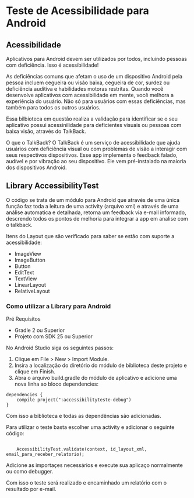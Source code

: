 # Teste de Acessibilidade para Android

## Acessibilidade
Aplicativos para Android devem ser utilizados por todos, incluindo pessoas com deficiência. Isso é acessibilidade!

As deficiências comuns que afetam o uso de um dispositivo Android pela pessoa incluem cegueira ou visão baixa, cegueira de cor, surdez ou deficiência auditiva e habilidades motoras restritas. Quando você desenvolve aplicativos com acessibilidade em mente, você melhora a experiência do usuário. Não só para usuários com essas deficiências, mas também para todos os outros usuários.

Essa bilbioteca em questão realiza a validação para identificar se o seu aplicativo possui acessinilidade para deficientes visuais ou pessoas com baixa visão, através do TalkBack.

O que  o TalkBack?
O TalkBack é um serviço de acessibilidade que ajuda usuários com deficiência visual ou com problemas de visão a interagir com seus respectivos dispositivos. Esse app implementa o feedback falado, audível e por vibração ao seu dispositivo. Ele vem pré-instalado na maioria dos dispositivos Android.


## Library AccessibilityTest

O código se trata de um módulo para Android que através de uma única função faz toda a leitura de uma activity (arquivo xml) e através de uma análise automatica e detalhada, retorna um feedback via e-mail informado, descrendo todos os pontos de melhoria para integrar a app em analise com o talkback.

Itens do Layout que são verificado para saber se estão com suporte a acessibilidade:
- ImageView
- ImageButton
- Button
- EditText
- TextView
- LinearLayout
- RelativeLayout


### Como utilizar a Library para Android
Pré Requisitos
- Gradle 2 ou Superior
- Projeto com SDK 25 ou Superior

No Android Studio siga os seguintes passos:
1. Clique em File > New > Import Module.
2. Insira a localização do diretório do módulo de biblioteca deste projeto e clique em Finish. 
3. Abra o arquivo build.gradle do módulo de aplicativo e adicione uma nova linha ao bloco dependencies:
<pre><code>dependencies {
    compile project(":accessibilityteste-debug")
}</code></pre>

Com isso a biblioteca e todas as dependências são adicionadas.

Para utilizar o teste basta escolher uma activity e adicionar o seguinte código:

<pre><code>
    AccessibilityTest.validate(context, id_layout_xml, email_para_receber_relatorio);
</code></pre>

Adicione as importaçes necessários e execute sua aplicaço normalmente ou como debugger.

Com isso o teste será realizado e encaminhado um relatório com o resultado por e-mail.

